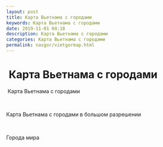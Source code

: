 ```yaml
---
layout: post
title: Карта Вьетнама с городами
keywords: Карта Вьетнама с городами
date: 2019-11-01 04:18
description: Карта Вьетнама с городами
categories: Карта Вьетнама с городами
permalink: nasgor/vietgormap.html
---
```


#  Карта Вьетнама с городами



 Карта Вьетнама с городами






                         


Карта Вьетнама с городами в большом разрешении


                 


Города мира

		
